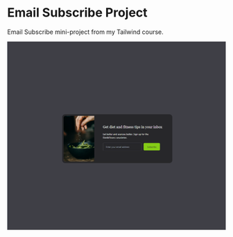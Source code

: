 # Email Subscribe Project

Email Subscribe mini-project from my Tailwind course.

![Alt text](https://github.com/patrykpilek/mini-projects/blob/main/email-subscribe/images/email-subscribe.png?raw=true)
